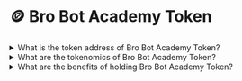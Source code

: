 # 🪙 Bro Bot Academy Token



<details>

<summary>What is the token address of Bro Bot Academy Token?</summary>

The BRO token is deployed on the Ethereum network at : [https://etherscan.io/address/0x70726f28ec6f462cac1fc7c60cc25281c72630f9](https://etherscan.io/address/0x70726f28ec6f462cac1fc7c60cc25281c72630f9)\
\
<mark style="color:yellow;">**0x70726f28ec6f462CaC1Fc7c60Cc25281c72630f9**</mark>

</details>

<details>

<summary>What are the tokenomics of Bro Bot Academy Token?</summary>

Total supply: 1 million BRO tokens. \
Team allocation: 100,000 tokens with a vesting period of 1 year.\
Presale allocation: 600,000 tokens distributed through a fair launch.\
Liquidity pool (LP) allocation: 300,000 tokens.

45% of bot transaction fees are allocated to the revenue dashboard.\
2% of the sell tax is directed to the revenue share pool. \
2% of the sell tax is allocated to the team and development. \
2% of the buy tax goes to the liquidity pool injection.

For revenue sharing eligibility, users must hold a minimum of 3,000 BRO tokens. \
The eligibility criteria may be subject to change in the future.

A max of total 18,000 tokens limit can be sold for every 7-hour period. Failure to do so will have recent reward being forfeited.

</details>

<details>

<summary>What are the benefits of holding Bro Bot Academy Token?</summary>

Holding 3,000 or more Bro Tokens grants you access to several benefits:

1. Eligibility for revenue sharing.
2. Access to our Telegram holders' channel, where you can engage in discussions about alpha strategies, suggest new features, and utilize a dedicated support channel.

</details>
